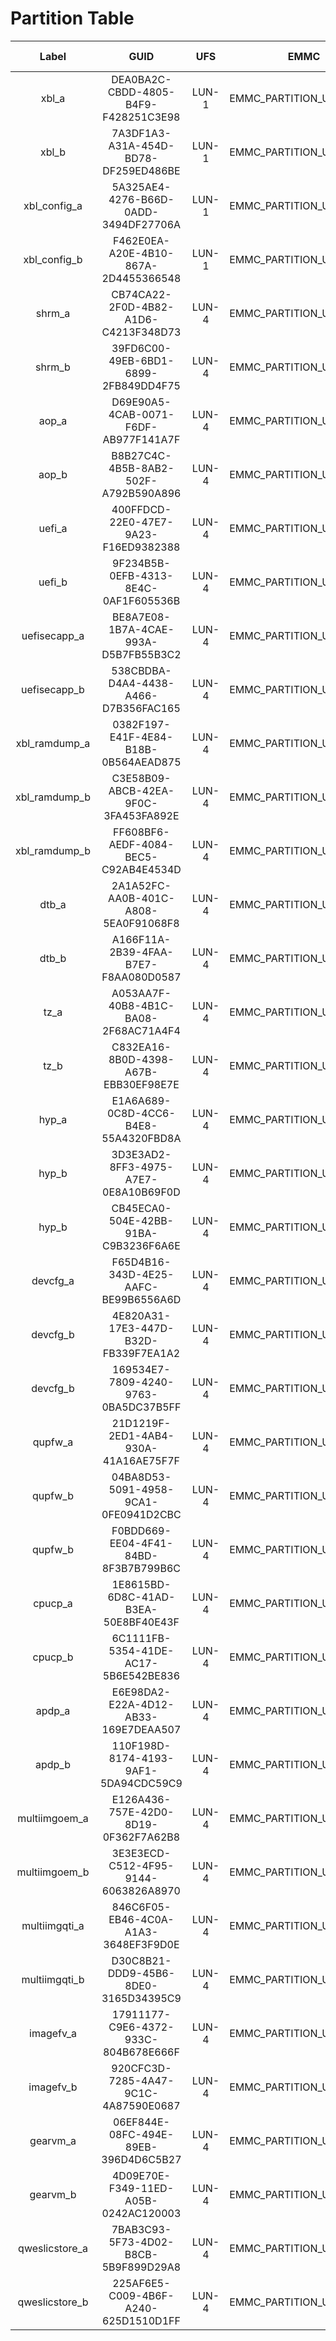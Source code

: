 # Partition Table



| **Label** | **GUID** | **UFS** | **EMMC** | **Targets Supported** |
|:---------:|:--------:|:-------------:|:-------------:|:--------------------:|
| xbl_a | DEA0BA2C-CBDD-4805-B4F9-F428251C3E98 | LUN-1 | EMMC_PARTITION_USER_DATA | QCS6490, QCS9100, QCS8300 |
| xbl_b | 7A3DF1A3-A31A-454D-BD78-DF259ED486BE | LUN-1| EMMC_PARTITION_USER_DATA | QCS6490, QCS9100, QCS8300 |
| xbl_config_a | 5A325AE4-4276-B66D-0ADD-3494DF27706A | LUN-1| EMMC_PARTITION_USER_DATA | QCS6490, QCS9100, QCS8300 |
| xbl_config_b | F462E0EA-A20E-4B10-867A-2D4455366548 | LUN-1| EMMC_PARTITION_USER_DATA | QCS6490, QCS9100, QCS8300 |
| shrm_a | CB74CA22-2F0D-4B82-A1D6-C4213F348D73 | LUN-4 | EMMC_PARTITION_USER_DATA | QCS6490, QCS9100, QCS8300 |
| shrm_b | 39FD6C00-49EB-6BD1-6899-2FB849DD4F75 | LUN-4 | EMMC_PARTITION_USER_DATA | QCS6490, QCS9100, QCS8300 |
| aop_a | D69E90A5-4CAB-0071-F6DF-AB977F141A7F | LUN-4 | EMMC_PARTITION_USER_DATA | QCS6490, QCS9100, QCS8300 |
| aop_b | B8B27C4C-4B5B-8AB2-502F-A792B590A896 | LUN-4 | EMMC_PARTITION_USER_DATA | QCS6490, QCS9100, QCS8300 |
| uefi_a | 400FFDCD-22E0-47E7-9A23-F16ED9382388 | LUN-4 | EMMC_PARTITION_USER_DATA | QCS6490, QCS9100, QCS8300 |
| uefi_b | 9F234B5B-0EFB-4313-8E4C-0AF1F605536B | LUN-4 | EMMC_PARTITION_USER_DATA | QCS6490, QCS9100, QCS8300 |
| uefisecapp_a | BE8A7E08-1B7A-4CAE-993A-D5B7FB55B3C2 | LUN-4 | EMMC_PARTITION_USER_DATA | QCS6490, QCS9100, QCS8300 |
| uefisecapp_b | 538CBDBA-D4A4-4438-A466-D7B356FAC165 | LUN-4 | EMMC_PARTITION_USER_DATA | QCS6490, QCS9100, QCS8300 |
| xbl_ramdump_a | 0382F197-E41F-4E84-B18B-0B564AEAD875 | LUN-4 | EMMC_PARTITION_USER_DATA | QCS6490, QCS9100, QCS8300 |
| xbl_ramdump_b | C3E58B09-ABCB-42EA-9F0C-3FA453FA892E | LUN-4 | EMMC_PARTITION_USER_DATA | QCS9100, QCS8300 |
| xbl_ramdump_b | FF608BF6-AEDF-4084-BEC5-C92AB4E4534D | LUN-4 | EMMC_PARTITION_USER_DATA | QCS6490 |
| dtb_a | 2A1A52FC-AA0B-401C-A808-5EA0F91068F8 | LUN-4 | EMMC_PARTITION_USER_DATA | QCS6490, QCS9100, QCS8300 |
| dtb_b | A166F11A-2B39-4FAA-B7E7-F8AA080D0587 | LUN-4 | EMMC_PARTITION_USER_DATA | QCS6490, QCS9100, QCS8300 |
| tz_a | A053AA7F-40B8-4B1C-BA08-2F68AC71A4F4 | LUN-4 | EMMC_PARTITION_USER_DATA | QCS6490, QCS9100, QCS8300 |
| tz_b | C832EA16-8B0D-4398-A67B-EBB30EF98E7E | LUN-4 | EMMC_PARTITION_USER_DATA | QCS6490, QCS9100, QCS8300 |
| hyp_a | E1A6A689-0C8D-4CC6-B4E8-55A4320FBD8A | LUN-4 | EMMC_PARTITION_USER_DATA | QCS6490, QCS9100, QCS8300 |
| hyp_b | 3D3E3AD2-8FF3-4975-A7E7-0E8A10B69F0D | LUN-4 | EMMC_PARTITION_USER_DATA | QCS9100, QCS8300 |
| hyp_b | CB45ECA0-504E-42BB-91BA-C9B3236F6A6E | LUN-4 | EMMC_PARTITION_USER_DATA | QCS6490 |
| devcfg_a | F65D4B16-343D-4E25-AAFC-BE99B6556A6D | LUN-4 | EMMC_PARTITION_USER_DATA | QCS6490, QCS9100, QCS8300 |
| devcfg_b | 4E820A31-17E3-447D-B32D-FB339F7EA1A2 | LUN-4 | EMMC_PARTITION_USER_DATA | QCS9100, QCS8300 |
| devcfg_b | 169534E7-7809-4240-9763-0BA5DC37B5FF | LUN-4 | EMMC_PARTITION_USER_DATA | QCS6490 |
| qupfw_a | 21D1219F-2ED1-4AB4-930A-41A16AE75F7F |  LUN-4 | EMMC_PARTITION_USER_DATA | QCS6490, QCS9100, QCS8300 |
| qupfw_b | 04BA8D53-5091-4958-9CA1-0FE0941D2CBC |  LUN-4 | EMMC_PARTITION_USER_DATA | QCS9100, QCS8300 |
| qupfw_b | F0BDD669-EE04-4F41-84BD-8F3B7B799B6C |  LUN-4 | EMMC_PARTITION_USER_DATA | QCS6490 |
| cpucp_a | 1E8615BD-6D8C-41AD-B3EA-50E8BF40E43F | LUN-4 | EMMC_PARTITION_USER_DATA | QCS6490, QCS9100, QCS8300 |
| cpucp_b | 6C1111FB-5354-41DE-AC17-5B6E542BE836 | LUN-4 | EMMC_PARTITION_USER_DATA | QCS6490, QCS9100, QCS8300 |
| apdp_a | E6E98DA2-E22A-4D12-AB33-169E7DEAA507 | LUN-4 | EMMC_PARTITION_USER_DATA | QCS6490, QCS9100, QCS8300 |
| apdp_b | 110F198D-8174-4193-9AF1-5DA94CDC59C9 | LUN-4 | EMMC_PARTITION_USER_DATA | QCS6490, QCS9100, QCS8300 |
| multiimgoem_a | E126A436-757E-42D0-8D19-0F362F7A62B8 | LUN-4 | EMMC_PARTITION_USER_DATA | QCS6490, QCS9100, QCS8300 |
| multiimgoem_b | 3E3E3ECD-C512-4F95-9144-6063826A8970 | LUN-4 | EMMC_PARTITION_USER_DATA | QCS6490, QCS9100, QCS8300 |
| multiimgqti_a | 846C6F05-EB46-4C0A-A1A3-3648EF3F9D0E | LUN-4 | EMMC_PARTITION_USER_DATA | QCS6490, QCS9100, QCS8300 |
| multiimgqti_b | D30C8B21-DDD9-45B6-8DE0-3165D34395C9 | LUN-4 | EMMC_PARTITION_USER_DATA | QCS6490, QCS9100, QCS8300 |
| imagefv_a | 17911177-C9E6-4372-933C-804B678E666F | LUN-4 | EMMC_PARTITION_USER_DATA | QCS6490, QCS9100, QCS8300 |
| imagefv_b | 920CFC3D-7285-4A47-9C1C-4A87590E0687 | LUN-4 | EMMC_PARTITION_USER_DATA | QCS6490, QCS9100, QCS8300 |
| gearvm_a | 06EF844E-08FC-494E-89EB-396D4D6C5B27 | LUN-4 | EMMC_PARTITION_USER_DATA | QCS9100, QCS8300 |
| gearvm_b | 4D09E70E-F349-11ED-A05B-0242AC120003 | LUN-4 | EMMC_PARTITION_USER_DATA | QCS9100, QCS8300 |
| qweslicstore_a | 7BAB3C93-5F73-4D02-B8CB-5B9F899D29A8 | LUN-4 | EMMC_PARTITION_USER_DATA | QCS6490, QCS9100, QCS8300 |
| qweslicstore_b | 225AF6E5-C009-4B6F-A240-625D1510D1FF | LUN-4 | EMMC_PARTITION_USER_DATA | QCS6490, QCS9100, QCS8300 |